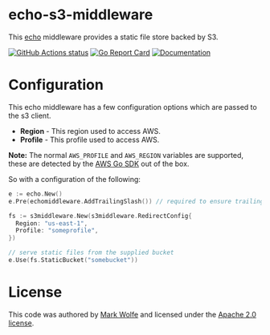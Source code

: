 # echo-s3-middleware

This [echo](https://echo.labstack.com/) middleware provides a static file store backed by S3.

[![GitHub Actions status](https://github.com/wolfeidau/echo-s3-middleware/workflows/Go/badge.svg?branch=master)](https://github.com/wolfeidau/echo-s3-middleware/actions?query=workflow%3AGo)
[![Go Report Card](https://goreportcard.com/badge/github.com/wolfeidau/echo-s3-middleware)](https://goreportcard.com/report/github.com/wolfeidau/echo-s3-middleware)
[![Documentation](https://godoc.org/github.com/wolfeidau/echo-s3-middleware?status.svg)](https://godoc.org/github.com/wolfeidau/echo-s3-middleware)

# Configuration

This echo middleware has a few configuration options which are passed to the s3 client.

* **Region** - This region used to access AWS.
* **Profile** - This profile used to access AWS.

**Note:** The normal `AWS_PROFILE` and `AWS_REGION` variables are supported, these are detected by the [AWS Go SDK](https://aws.amazon.com/sdk-for-go/) out of the box.

So with a configuration of the following:

```go
e := echo.New()
e.Pre(echomiddleware.AddTrailingSlash()) // required to ensure trailing slash is appended

fs := s3middleware.New(s3middleware.RedirectConfig{
  Region: "us-east-1",
  Profile: "someprofile",
})

// serve static files from the supplied bucket
e.Use(fs.StaticBucket("somebucket"))
```

# License

This code was authored by [Mark Wolfe](https://www.wolfe.id.au) and licensed under the [Apache 2.0 license](http://www.apache.org/licenses/LICENSE-2.0).